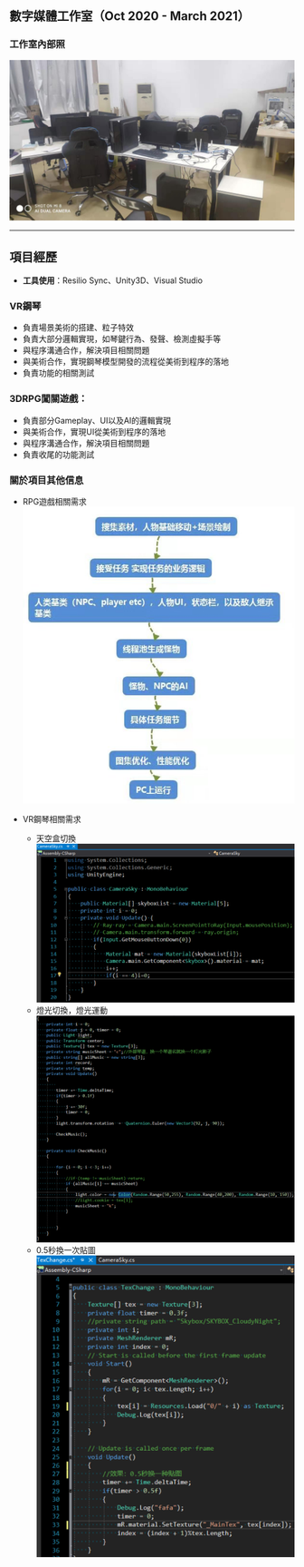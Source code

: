 ## 數字媒體工作室（Oct 2020 - March 2021）
### 工作室內部照
![](https://raw.githubusercontent.com/CaryChau/CaryChau.github.io/master/_posts/2021-09-04-11-30-03.png)

---
## 項目經歷


- **工具使用**：Resilio Sync、Unity3D、Visual Studio

### VR鋼琴
- 負責場景美術的搭建、粒子特效
- 負責大部分邏輯實現，如琴鍵行為、發聲、檢測虛擬手等
- 與程序溝通合作，解決項目相關問題
- 與美術合作，實現鋼琴模型開發的流程從美術到程序的落地
- 負責功能的相關測試

### 3DRPG闖關遊戲：
- 負責部分Gameplay、UI以及AI的邏輯實現
- 與美術合作，實現UI從美術到程序的落地
- 與程序溝通合作，解決項目相關問題
- 負責收尾的功能測試

### 關於項目其他信息
- RPG遊戲相關需求
![](https://raw.githubusercontent.com/CaryChau/CaryChau.github.io/master/_posts/2021-09-04-11-30-04.png)

- VR鋼琴相關需求
  - 天空盒切換  
![](https://raw.githubusercontent.com/CaryChau/CaryChau.github.io/master/_posts/2021-09-04-11-39-05.png)  
  - 燈光切換，燈光運動  
![](https://raw.githubusercontent.com/CaryChau/CaryChau.github.io/master/_posts/2021-09-04-11-39-13.png)  
  - 0.5秒換一次貼圖  
![](https://raw.githubusercontent.com/CaryChau/CaryChau.github.io/master/_posts/2021-09-04-11-39-20.png)
